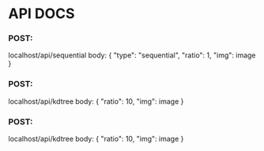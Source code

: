 # API DOCS

### POST:
localhost/api/sequential
body: {
    "type": "sequential",
    "ratio": 1,
    "img": image
}

### POST:
localhost/api/kdtree
body: {
    "ratio": 10,
    "img": image
}

### POST:
localhost/api/kdtree
body: {
    "ratio": 10,
    "img": image
}



